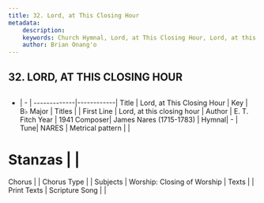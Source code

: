```yaml
---
title: 32. Lord, at This Closing Hour
metadata:
    description: 
    keywords: Church Hymnal, Lord, at This Closing Hour, Lord, at this closing hour, 
    author: Brian Onang'o
---
```



## 32. LORD, AT THIS CLOSING HOUR

```txt

```

- |   -  |
-------------|------------|
Title | Lord, at This Closing Hour |
Key | B♭ Major |
Titles |  |
First Line | Lord, at this closing hour |
Author | E. T. Fitch
Year | 1941
Composer| James Nares (1715-1783) |
Hymnal|  - |
Tune| NARES |
Metrical pattern | |
# Stanzas |  |
Chorus |  |
Chorus Type |  |
Subjects | Worship: Closing of Worship |
Texts |  |
Print Texts | 
Scripture Song |  |
  
